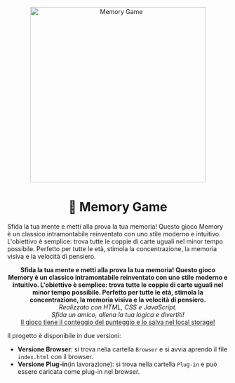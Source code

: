 
<p align="center">
  <img src="img/memory_game.png" alt="Memory Game" width="400"/>
</p>


<h1 align="center">🧠 Memory Game</h1>

Sfida la tua mente e metti alla prova la tua memoria! Questo gioco Memory è un classico intramontabile reinventato con uno stile moderno e intuitivo. L'obiettivo è semplice: trova tutte le coppie di carte uguali nel minor tempo possibile. Perfetto per tutte le età, stimola la concentrazione, la memoria visiva e la velocità di pensiero.

<p align="center">
  <b>Sfida la tua mente e metti alla prova la tua memoria! Questo gioco Memory è un classico intramontabile reinventato con uno stile moderno e intuitivo. L'obiettivo è semplice: trova tutte le coppie di carte uguali nel minor tempo possibile. Perfetto per tutte le età, stimola la concentrazione, la memoria visiva e la velocità di pensiero.</b><br>
  <i>Realizzato con HTML, CSS e JavaScript.<br>
  Sfida un amico, allena la tua logica e divertiti!</i><br>
  <u>Il gioco tiene il conteggio del punteggio e lo salva nel local storage!</u>
</p>

Il progetto è disponibile in due versioni:
- **Versione Browser**: si trova nella cartella `Browser` e si avvia aprendo il file `index.html` con il browser.
- **Versione Plug-in**(in lavorazione): si trova nella cartella `Plug-in` e può essere caricata come plug-in nel browser.
